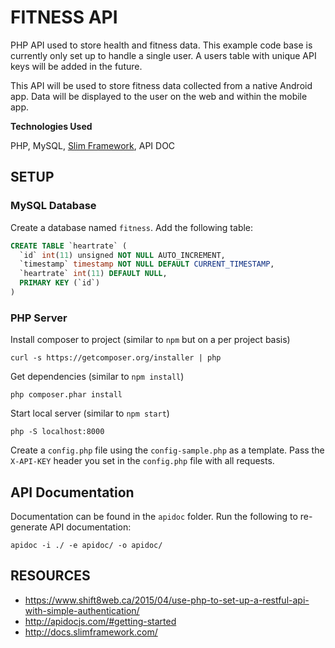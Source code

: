 # FITNESS API

PHP API used to store health and fitness data. This example code base is currently only set up to handle a single user. A users table with unique API keys will be added in the future.

This API will be used to store fitness data collected from a native Android app. Data will be displayed to the user on the web and within the mobile app.

**Technologies Used**

PHP, MySQL, [Slim Framework](http://docs.slimframework.com/start/get-started/), API DOC

## SETUP

### MySQL Database

Create a database named `fitness`. Add the following table:

```SQL
CREATE TABLE `heartrate` (
  `id` int(11) unsigned NOT NULL AUTO_INCREMENT,
  `timestamp` timestamp NOT NULL DEFAULT CURRENT_TIMESTAMP,
  `heartrate` int(11) DEFAULT NULL,
  PRIMARY KEY (`id`)
)
```

### PHP Server

Install composer to project (similar to `npm` but on a per project basis)

```
curl -s https://getcomposer.org/installer | php
```

Get dependencies (similar to `npm install`)

```
php composer.phar install
```

Start local server (similar to `npm start`)

```
php -S localhost:8000
```

Create a `config.php` file using the `config-sample.php` as a template. Pass the `X-API-KEY` header you set in the `config.php` file with all requests.

## API Documentation

Documentation can be found in the `apidoc` folder. Run the following to re-generate API documentation:

```
apidoc -i ./ -e apidoc/ -o apidoc/
```

## RESOURCES

- https://www.shift8web.ca/2015/04/use-php-to-set-up-a-restful-api-with-simple-authentication/
- http://apidocjs.com/#getting-started
- http://docs.slimframework.com/
